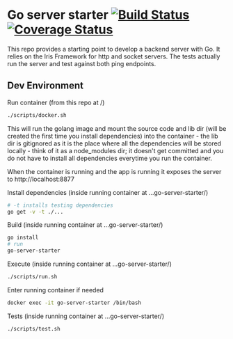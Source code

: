 # Go server starter [![Build Status](https://travis-ci.org/AquiGorka/go-server-starter.svg?branch=master)](https://travis-ci.org/AquiGorka/go-server-starter) [![Coverage Status](https://coveralls.io/repos/github/AquiGorka/go-server-starter/badge.svg?branch=master)](https://coveralls.io/github/AquiGorka/go-server-starter?branch=master)

This repo provides a starting point to develop a backend server with Go. It relies on the Iris Framework for http and socket servers. The tests actually run the server and test against both ping endpoints.

## Dev Environment

Run container (from this repo at /)
```sh
./scripts/docker.sh
```

This will run the golang image and mount the source code and lib dir (will be created the first time you install dependencies) into the container - the lib dir is gitignored as it is the place where all the dependencies will be stored locally - think of it as a node_modules dir; it doesn't get committed and you do not have to install all dependencies everytime you run the container.

When the container is running and the app is running it exposes the server to http://localhost:8877

Install dependencies (inside running container at ...go-server-starter/)
```sh
# -t installs testing dependencies
go get -v -t ./...
```

Build (inside running container at ...go-server-starter/)
```sh
go install
# run
go-server-starter
```

Execute (inside running container at ...go-server-starter/)
```sh
./scripts/run.sh
```

Enter running container if needed
```sh
docker exec -it go-server-starter /bin/bash
```

Tests (inside running container at ...go-server-starter/)
```sh
./scripts/test.sh
```
